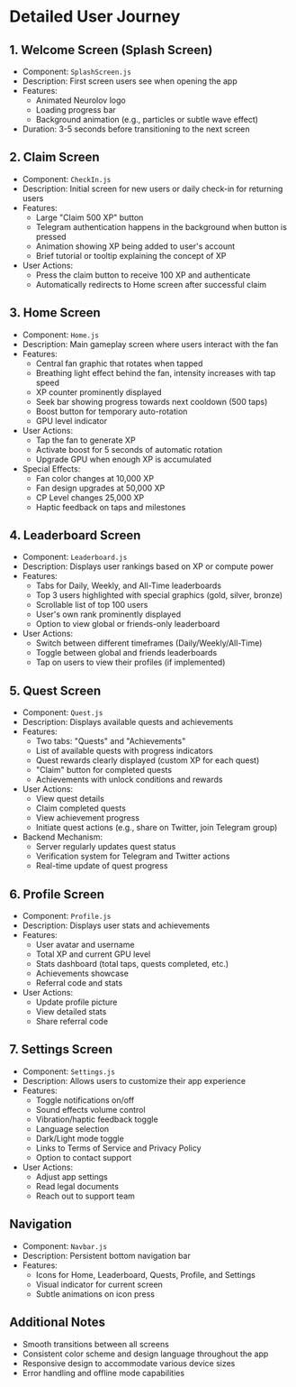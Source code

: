 # Detailed User Journey

## 1. Welcome Screen (Splash Screen)
- Component: `SplashScreen.js`
- Description: First screen users see when opening the app
- Features:
  - Animated Neurolov logo
  - Loading progress bar
  - Background animation (e.g., particles or subtle wave effect)
- Duration: 3-5 seconds before transitioning to the next screen

## 2. Claim Screen
- Component: `CheckIn.js`
- Description: Initial screen for new users or daily check-in for returning users
- Features:
  - Large "Claim 500 XP" button
  - Telegram authentication happens in the background when button is pressed
  - Animation showing XP being added to user's account
  - Brief tutorial or tooltip explaining the concept of XP
- User Actions:
  - Press the claim button to receive 100 XP and authenticate
  - Automatically redirects to Home screen after successful claim

## 3. Home Screen
- Component: `Home.js`
- Description: Main gameplay screen where users interact with the fan
- Features:
  - Central fan graphic that rotates when tapped
  - Breathing light effect behind the fan, intensity increases with tap speed
  - XP counter prominently displayed
  - Seek bar showing progress towards next cooldown (500 taps)
  - Boost button for temporary auto-rotation
  - GPU level indicator
- User Actions:
  - Tap the fan to generate XP
  - Activate boost for 5 seconds of automatic rotation
  - Upgrade GPU when enough XP is accumulated
- Special Effects:
  - Fan color changes at 10,000 XP
  - Fan design upgrades at 50,000 XP
  - CP Level changes 25,000 XP
  - Haptic feedback on taps and milestones

## 4. Leaderboard Screen
- Component: `Leaderboard.js`
- Description: Displays user rankings based on XP or compute power
- Features:
  - Tabs for Daily, Weekly, and All-Time leaderboards
  - Top 3 users highlighted with special graphics (gold, silver, bronze)
  - Scrollable list of top 100 users
  - User's own rank prominently displayed
  - Option to view global or friends-only leaderboard
- User Actions:
  - Switch between different timeframes (Daily/Weekly/All-Time)
  - Toggle between global and friends leaderboards
  - Tap on users to view their profiles (if implemented)

## 5. Quest Screen
- Component: `Quest.js`
- Description: Displays available quests and achievements
- Features:
  - Two tabs: "Quests" and "Achievements"
  - List of available quests with progress indicators
  - Quest rewards clearly displayed (custom XP for each quest)
  - "Claim" button for completed quests
  - Achievements with unlock conditions and rewards
- User Actions:
  - View quest details
  - Claim completed quests
  - View achievement progress
  - Initiate quest actions (e.g., share on Twitter, join Telegram group)
- Backend Mechanism:
  - Server regularly updates quest status
  - Verification system for Telegram and Twitter actions
  - Real-time update of quest progress

## 6. Profile Screen
- Component: `Profile.js`
- Description: Displays user stats and achievements
- Features:
  - User avatar and username
  - Total XP and current GPU level
  - Stats dashboard (total taps, quests completed, etc.)
  - Achievements showcase
  - Referral code and stats
- User Actions:
  - Update profile picture
  - View detailed stats
  - Share referral code

## 7. Settings Screen
- Component: `Settings.js`
- Description: Allows users to customize their app experience
- Features:
  - Toggle notifications on/off
  - Sound effects volume control
  - Vibration/haptic feedback toggle
  - Language selection
  - Dark/Light mode toggle
  - Links to Terms of Service and Privacy Policy
  - Option to contact support
- User Actions:
  - Adjust app settings
  - Read legal documents
  - Reach out to support team

## Navigation
- Component: `Navbar.js`
- Description: Persistent bottom navigation bar
- Features:
  - Icons for Home, Leaderboard, Quests, Profile, and Settings
  - Visual indicator for current screen
  - Subtle animations on icon press

## Additional Notes
- Smooth transitions between all screens
- Consistent color scheme and design language throughout the app
- Responsive design to accommodate various device sizes
- Error handling and offline mode capabilities
